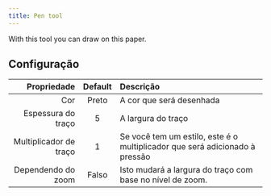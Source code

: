 ```yaml
---
title: Pen tool
---
```


With this tool you can draw on this paper.

## Configuração

|            Propriedade | Default | Descrição                                                                   |
| ---------------------: | :-----: | :-------------------------------------------------------------------------- |
|                    Cor |  Preto  | A cor que será desenhada                                                    |
|     Espessura do traço |    5    | A largura do traço                                                          |
| Multiplicador de traço |    1    | Se você tem um estilo, este é o multiplicador que será adicionado à pressão |
|     Dependendo do zoom |  Falso  | Isto mudará a largura do traço com base no nível de zoom.   |
